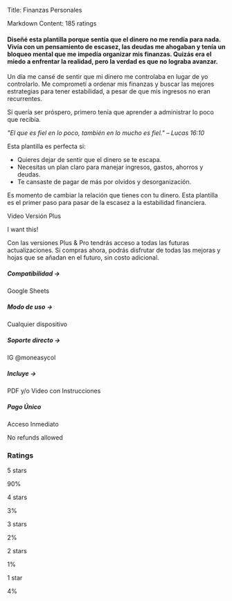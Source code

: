 Title: Finanzas Personales

Markdown Content:
185 ratings

#### Diseñé esta plantilla porque sentía que el dinero no me rendía para nada. Vivía con un pensamiento de escasez, las deudas me ahogaban y tenía un bloqueo mental que me impedía organizar mis finanzas. Quizás era el miedo a enfrentar la realidad, pero la verdad es que no lograba avanzar.

Un día me cansé de sentir que mi dinero me controlaba en lugar de yo controlarlo. Me comprometí a ordenar mis finanzas y buscar las mejores estrategias para tener estabilidad, a pesar de que mis ingresos no eran recurrentes.

Si quería ser próspero, primero tenía que aprender a administrar lo poco que recibía.

_"El que es fiel en lo poco, también en lo mucho es fiel." – Lucas 16:10_

Esta plantilla es perfecta si:

*   Quieres dejar de sentir que el dinero se te escapa.
*   Necesitas un plan claro para manejar ingresos, gastos, ahorros y deudas.
*   Te cansaste de pagar de más por olvidos y desorganización.

Es momento de cambiar la relación que tienes con tu dinero. Esta plantilla es el primer paso para pasar de la escasez a la estabilidad financiera.

Video Versión Plus

I want this!

Con las versiones Plus & Pro tendrás acceso a todas las futuras actualizaciones. Si compras ahora, podrás disfrutar de todas las mejoras y hojas que se añadan en el futuro, sin costo adicional.

##### Compatibilidad -\>

Google Sheets

##### Modo de uso -\>

Cualquier dispositivo

##### Soporte directo -\>

IG @moneasycol

##### Incluye -\>

PDF y/o Video con Instrucciones

##### Pago Único

Acceso Inmediato

No refunds allowed

### Ratings

5 stars

90%

4 stars

3%

3 stars

2%

2 stars

1%

1 star

4%
